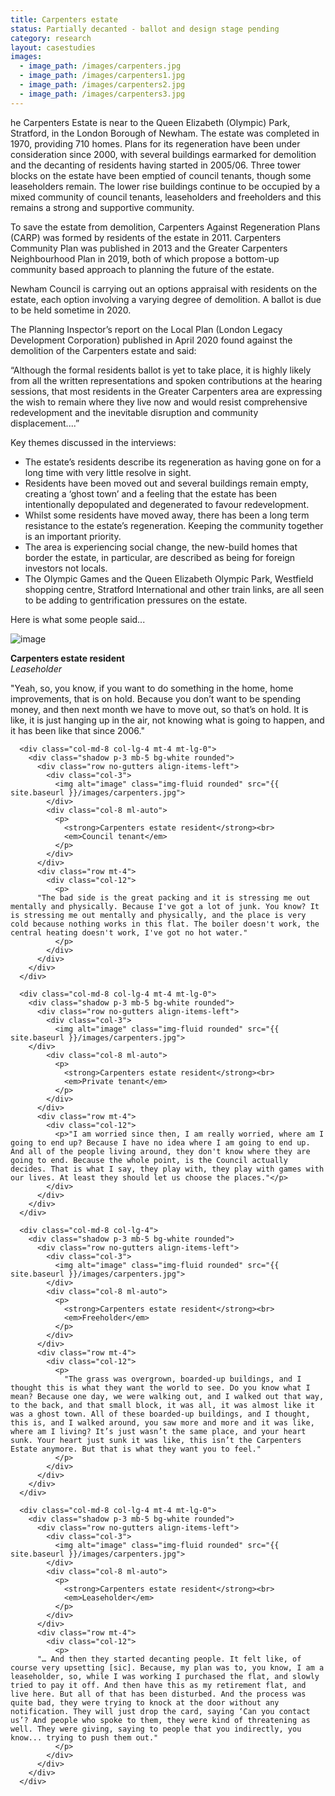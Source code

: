 ```yaml
---
title: Carpenters estate
status: Partially decanted - ballot and design stage pending
category: research
layout: casestudies 
images:
  - image_path: /images/carpenters.jpg
  - image_path: /images/carpenters1.jpg
  - image_path: /images/carpenters2.jpg
  - image_path: /images/carpenters3.jpg
---
```


he Carpenters Estate is near to the Queen Elizabeth (Olympic) Park, Stratford, in the London Borough of Newham.  The estate was completed in 1970, providing 710 homes.  Plans for its regeneration have been under consideration since 2000, with several buildings earmarked for demolition and the decanting of residents having started in 2005/06.  Three tower blocks on the estate have been emptied of council tenants, though some leaseholders remain.  The lower rise buildings continue to be occupied by a mixed community of council tenants, leaseholders and freeholders and this remains a strong and supportive community. 

To save the estate from demolition, Carpenters Against Regeneration Plans (CARP) was formed by residents of the estate in 2011.  Carpenters Community Plan was published in 2013 and the Greater Carpenters Neighbourhood Plan in 2019, both of which propose a bottom-up community based approach to planning the future of the estate.

Newham Council is carrying out an options appraisal with residents on the estate, each option involving a varying degree of demolition.  A ballot is due to be held sometime in 2020.

The Planning Inspector’s report on the Local Plan (London Legacy Development Corporation) published in April 2020 found against the demolition of the Carpenters estate and said:

“Although the formal residents ballot is yet to take place, it is highly likely from all the written representations and spoken contributions at the hearing sessions, that most residents in the Greater Carpenters area are expressing the wish to remain where they live now and would resist comprehensive redevelopment and the inevitable disruption and community displacement....”

<div class="card-body">
<p class="lead">Key themes discussed in the interviews:</p>
        <ul>
		<li>The estate’s residents describe its regeneration as having gone on for a long time with very little resolve in sight.</li>
		<li>Residents have been moved out and several buildings remain empty, creating a ‘ghost town’ and a feeling that the estate has been intentionally depopulated and degenerated to favour redevelopment.</li>
		<li>Whilst some residents have moved away, there has been a long term resistance to the estate’s regeneration. Keeping the community together is an important priority.</li>
		<li>The area is experiencing social change, the new-build homes that border the estate, in particular, are described as being for foreign investors not locals.</li>
		<li>The Olympic Games and the Queen Elizabeth Olympic Park, Westfield shopping centre, Stratford International and other train links, are all seen to be adding to gentrification pressures on the estate.</li></ul>

<p class="lead">Here is what some people said...</p>

<div class="row mt-5 align-items-left justify-content-left">
      <div class="col-md-8 col-lg-4">
        <div class="shadow p-3 mb-5 bg-white rounded">
          <div class="row no-gutters align-items-left">
            <div class="col-3">
              <img alt="image" class="img-fluid rounded" src="{{ site.baseurl }}/images/carpenters.jpg">
            </div>
            <div class="col-8 ml-auto">
              <p>
                <strong>Carpenters estate resident</strong><br>
                <em>Leaseholder</em>
              </p>
            </div>
          </div>
          <div class="row mt-4">
            <div class="col-12">
              <p>
                "Yeah, so, you know, if you want to do something in the home, home improvements, that is on hold. Because you don’t want to be spending money, and then next month we have to move out, so that’s on hold. It is like, it is just hanging up in the air, not knowing what is going to happen, and it has been like that since 2006."
              </p>
            </div>
          </div>
        </div>
      </div>

      <div class="col-md-8 col-lg-4 mt-4 mt-lg-0">
        <div class="shadow p-3 mb-5 bg-white rounded">
          <div class="row no-gutters align-items-left">
            <div class="col-3">
              <img alt="image" class="img-fluid rounded" src="{{ site.baseurl }}/images/carpenters.jpg">
            </div>
            <div class="col-8 ml-auto">
              <p>
                <strong>Carpenters estate resident</strong><br>
                <em>Council tenant</em>
              </p>
            </div>
          </div>
          <div class="row mt-4">
            <div class="col-12">
              <p>
	      "The bad side is the great packing and it is stressing me out mentally and physically. Because I've got a lot of junk. You know? It is stressing me out mentally and physically, and the place is very cold because nothing works in this flat. The boiler doesn't work, the central heating doesn't work, I've got no hot water."
              </p>
            </div>
          </div>
        </div>
      </div>

      <div class="col-md-8 col-lg-4 mt-4 mt-lg-0">
        <div class="shadow p-3 mb-5 bg-white rounded">
          <div class="row no-gutters align-items-left">
            <div class="col-3">
              <img alt="image" class="img-fluid rounded" src="{{ site.baseurl }}/images/carpenters.jpg">
	    </div>
            <div class="col-8 ml-auto">
              <p>
                <strong>Carpenters estate resident</strong><br>
                <em>Private tenant</em>
              </p>
            </div>
          </div>
          <div class="row mt-4">
            <div class="col-12">
              <p>"I am worried since then, I am really worried, where am I going to end up? Because I have no idea where I am going to end up. And all of the people living around, they don't know where they are going to end. Because the whole point, is the Council actually decides. That is what I say, they play with, they play with games with our lives. At least they should let us choose the places."</p>
            </div>
          </div>
        </div>
      </div>
    
      <div class="col-md-8 col-lg-4">
        <div class="shadow p-3 mb-5 bg-white rounded">
          <div class="row no-gutters align-items-left">
            <div class="col-3">
              <img alt="image" class="img-fluid rounded" src="{{ site.baseurl }}/images/carpenters.jpg">
            </div>
            <div class="col-8 ml-auto">
              <p>
                <strong>Carpenters estate resident</strong><br>
                <em>Freeholder</em>
              </p>
            </div>
          </div>
          <div class="row mt-4">
            <div class="col-12">
              <p>
                "The grass was overgrown, boarded-up buildings, and I thought this is what they want the world to see. Do you know what I mean? Because one day, we were walking out, and I walked out that way, to the back, and that small block, it was all, it was almost like it was a ghost town. All of these boarded-up buildings, and I thought, this is, and I walked around, you saw more and more and it was like, where am I living? It’s just wasn’t the same place, and your heart sunk. Your heart just sunk it was like, this isn’t the Carpenters Estate anymore. But that is what they want you to feel."
              </p>
            </div>
          </div>
        </div>
      </div>

      <div class="col-md-8 col-lg-4 mt-4 mt-lg-0">
        <div class="shadow p-3 mb-5 bg-white rounded">
          <div class="row no-gutters align-items-left">
            <div class="col-3">
              <img alt="image" class="img-fluid rounded" src="{{ site.baseurl }}/images/carpenters.jpg">
            </div>
            <div class="col-8 ml-auto">
              <p>
                <strong>Carpenters estate resident</strong><br>
                <em>Leaseholder</em>
              </p>
            </div>
          </div>
          <div class="row mt-4">
            <div class="col-12">
              <p>
	      "… And then they started decanting people. It felt like, of course very upsetting [sic]. Because, my plan was to, you know, I am a leaseholder, so, while I was working I purchased the flat, and slowly tried to pay it off. And then have this as my retirement flat, and live here. But all of that has been disturbed. And the process was quite bad, they were trying to knock at the door without any notification. They will just drop the card, saying ‘Can you contact us’? And people who spoke to them, they were kind of threatening as well. They were giving, saying to people that you indirectly, you know... trying to push them out."
              </p>
            </div>
          </div>
        </div>
      </div>

</div>
